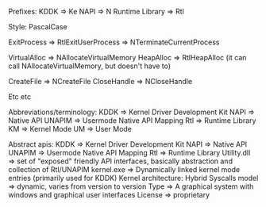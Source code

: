 Prefixes:
KDDK => Ke
NAPI =>  N
Runtime Library => Rtl

Style: PascalCase

ExitProcess => RtlExitUserProcess => NTerminateCurrentProcess

VirtualAlloc => NAllocateVirtualMemory
HeapAlloc => RtlHeapAlloc (it can call NAllocateVirtualMemory, but doesn't have to)

CreateFile => NCreateFile
CloseHandle => NCloseHandle

Etc etc

Abbreviations/terminology:
KDDK => Kernel Driver Development Kit
NAPI => Native API
UNAPIM => Usermode Native API Mapping
Rtl => Runtime Library
KM => Kernel Mode
UM => User Mode

Abstract apis:
KDDK => Kernel Driver Development Kit
NAPI => Native API
UNAPIM => Usermode Native API Mapping
Rtl => Runtime Library 
Utility.dll => set of "exposed" friendly API interfaces, basically abstraction and collection of Rtl/UNAPIM
kernel.exe => Dynamically linked kernel mode entries (primarily used for KDDK)
Kernel architecture: Hybrid
Syscalls model => dynamic, varies from version to version
Type => A graphical system with windows and graphical user interfaces
License => proprietary
